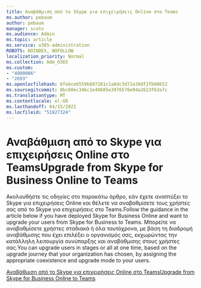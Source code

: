 ```yaml
---
title: Αναβάθμιση από το Skype για επιχειρήσεις Online στο Teams
ms.author: pebaum
author: pebaum
manager: scotv
ms.audience: Admin
ms.topic: article
ms.service: o365-administration
ROBOTS: NOINDEX, NOFOLLOW
localization_priority: Normal
ms.collection: Adm_O365
ms.custom:
- "4000006"
- "2693"
ms.openlocfilehash: 6febce6559b697261c1a8dc3d72a39df2fb80652
ms.sourcegitcommit: 8bc60ec34bc1e40685e3976576e04a2623f63a7c
ms.translationtype: MT
ms.contentlocale: el-GR
ms.lasthandoff: 04/15/2021
ms.locfileid: "51827324"
---
```

# <a name="upgrade-from-skype-for-business-online-to-teams"></a><span data-ttu-id="9e2b4-102">Αναβάθμιση από το Skype για επιχειρήσεις Online στο Teams</span><span class="sxs-lookup"><span data-stu-id="9e2b4-102">Upgrade from Skype for Business Online to Teams</span></span>  

<span data-ttu-id="9e2b4-103">Ακολουθήστε τις οδηγίες στο παρακάτω άρθρο, εάν έχετε αναπτύξει το Skype για επιχειρήσεις Online και θέλετε να αναβαθμίσετε τους χρήστες σας από το Skype για επιχειρήσεις στο Teams.</span><span class="sxs-lookup"><span data-stu-id="9e2b4-103">Follow the guidance in the article below if you have deployed Skype for Business Online and want to upgrade your users from Skype for Business to Teams.</span></span> <span data-ttu-id="9e2b4-104">Μπορείτε να αναβαθμίσετε χρήστες σταδιακά ή όλα ταυτόχρονα, με βάση τη διαδρομή αναβάθμισης που έχει επιλέξει ο οργανισμός σας, εκχωρώντας την κατάλληλη λειτουργία συνύπαρξης και αναβάθμισης στους χρήστες σας.</span><span class="sxs-lookup"><span data-stu-id="9e2b4-104">You can upgrade users in stages or all at one time, based on the upgrade journey that your organization has chosen, by assigning the appropriate coexistence and upgrade mode to your users.</span></span>

[<span data-ttu-id="9e2b4-105">Αναβάθμιση από το Skype για επιχειρήσεις Online στο Teams</span><span class="sxs-lookup"><span data-stu-id="9e2b4-105">Upgrade from Skype for Business Online to Teams</span></span>](https://docs.microsoft.com/MicrosoftTeams/upgrade-to-teams-execute-skypeforbusinessonline) 